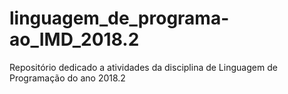 # linguagem_de_programa-ao_IMD_2018.2
Repositório dedicado a atividades da disciplina de Linguagem de Programação do ano 2018.2
